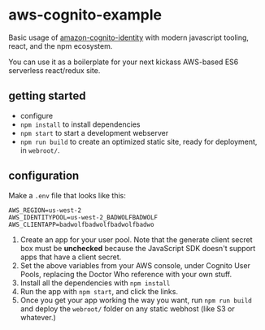 # aws-cognito-example

Basic usage of [amazon-cognito-identity](https://github.com/aws/amazon-cognito-identity-js) with modern javascript tooling, react, and the npm ecosystem.

You can use it as a boilerplate for your next kickass AWS-based ES6 serverless react/redux site.


## getting started

* configure
* `npm install` to install dependencies
* `npm start` to start a development webserver
* `npm run build` to create an optimized static site, ready for deployment, in `webroot/`.


## configuration

Make a `.env` file that looks like this:

```
AWS_REGION=us-west-2
AWS_IDENTITYPOOL=us-west-2_BADWOLFBADWOLF
AWS_CLIENTAPP=badwolfbadwolfbadwolfbadwo
```

1. Create an app for your user pool. Note that the generate client secret box must be **unchecked** because the JavaScript SDK doesn't support apps that have a client secret.
2. Set the above variables from your AWS console, under Cognito User Pools, replacing the Doctor Who reference with your own stuff.
3. Install all the dependencies with `npm install`
4. Run the app with `npm start`, and click the links.
5. Once you get your app working the way you want, run `npm run build` and deploy the `webroot/` folder on any static webhost (like S3 or whatever.)
